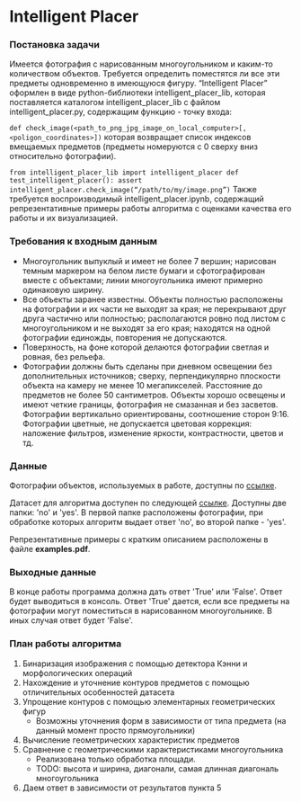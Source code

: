 # Intelligent Placer

### Постановка задачи

Имеется фотография с нарисованным многоугольником и каким-то количеством объектов. Требуется определить поместятся ли все эти предметы одновременно в имеющуюся фигуру.
“Intelligent Placer” оформлен в виде python-библиотеки intelligent_placer_lib, которая поставляется каталогом intelligent_placer_lib с файлом intelligent_placer.py, содержащим функцию - точку входа:

`def check_image(<path_to_png_jpg_image_on_local_computer>[, <poligon_coordinates>])`
которая возвращает список индексов вмещаемых предметов (предметы номеруются с 0 сверху вниз относительно фотографии).

`from intelligent_placer_lib import intelligent_placer
def test_intelligent_placer():
	assert intelligent_placer.check_image(“/path/to/my/image.png”)`
Также требуется воспроизводимый intelligent_placer.ipynb, содержащий репрезентативные примеры работы алгоритма с оценками качества его работы и их визуализацией.

### Требования к входным данным

- Многоугольник выпуклый и имеет не более 7 вершин; нарисован темным маркером на белом листе бумаги и сфотографирован вместе с объектами; линии многоугольника имеют примерно одинаковую ширину.
- Все объекты заранее известны. Объекты полностью расположены на фотографии и их части не выходят за края; не перекрывают друг друга частично или полностью; располагаются ровно под листом с многоугольником и не выходят за его края; находятся на одной фотографии единожды, повторения не допускаются.
- Поверхность, на фоне которой делаются фотографии светлая и ровная, без рельефа.
- Фотографии должны быть сделаны при дневном освещении без дополнительных источников; сверху, перпендикулярно плоскости объекта на камеру не менее 10 мегапикселей. Расстояние до предметов не более 50 сантиметров. Объекты хорошо освещены и имеют четкие границы, фотография не смазанная и без засветов. Фотографии вертикально ориентированы, соотношение сторон 9:16. Фотографии цветные, не допускается цветовая коррекция: наложение фильтров, изменение яркости, контрастности, цветов и тд.

### Данные

Фотографии объектов, используемых в работе, доступны по [ссылке](https://drive.google.com/drive/folders/1oKmaeSegdZoENYuWhglnzF_I7gXS6ZCO?usp=sharing).

Датасет для алгоритма доступен по следующей [ссылке](https://drive.google.com/drive/folders/1of6Tl7QJ28B8qZvfPbPHsL-g9xVXK9GB?usp=sharing). Доступны две папки: 'no' и 'yes'. В первой папке расположены фотографии, при обработке которых алгоритм выдает ответ 'no', во второй папке - 'yes'.

Репрезентативные примеры с кратким описанием расположены в файле **examples.pdf**.

### Выходные данные

В конце работы программа должна дать ответ 'True' или 'False'. Ответ будет выводиться в консоль. Ответ 'True' дается, если все предметы на фотографии могут поместиться в нарисованном многоугольнике. В иных случая ответ будет 'False'.

### План работы алгоритма

1. Бинаризация изображения с помощью детектора Кэнни и морфологических операций
2. Нахождение и уточнение контуров предметов с помощью отличительных особенностей датасета
3. Упрощение контуров с помощью элементарных геометрических фигур
    * Возможны уточнения форм в зависимости от типа предмета (на данный момент просто прямоугольники)
4. Вычисление геометрических характеристик предметов
5. Сравнение с геометрическими характеристиками многоугольника
    * Реализована только обработка площади. 
    * TODO: высота и ширина, диагонали, самая длинная диагональ многоугольника
6. Даем ответ в зависимости от результатов пункта 5